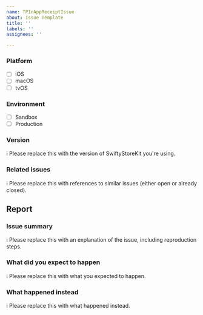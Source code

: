 ```yaml
---
name: TPInAppReceiptIssue
about: Issue Template
title: ''
labels: ''
assignees: ''

---
```


### Platform

- [ ] iOS
- [ ] macOS
- [ ] tvOS

### Environment

- [ ] Sandbox
- [ ] Production

### Version
ℹ Please replace this with the version of SwiftyStoreKit you're using.

### Related issues
ℹ Please replace this with references to similar issues (either open or already closed).

## Report

### Issue summary
ℹ Please replace this with an explanation of the issue, including reproduction steps.

### What did you expect to happen
ℹ Please replace this with what you expected to happen.

### What happened instead
ℹ Please replace this with what happened instead.
